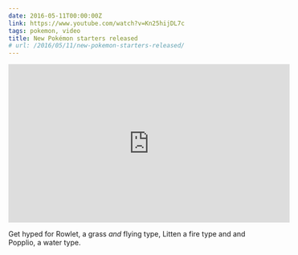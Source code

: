 ```yaml
---
date: 2016-05-11T00:00:00Z
link: https://www.youtube.com/watch?v=Kn25hijDL7c
tags: pokemon, video
title: New Pokémon starters released
# url: /2016/05/11/new-pokemon-starters-released/
---
```


<div class="video">

<iframe width="560" height="315" src="https://www.youtube.com/embed/Kn25hijDL7c" frameborder="0" allowfullscreen></iframe>

</div>

Get hyped for Rowlet, a grass *and* flying type, Litten a fire type and and Popplio, a water type.